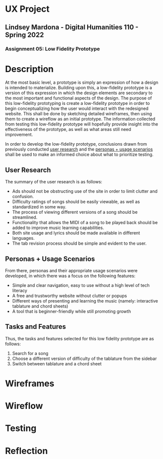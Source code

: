 # UX Project
## Lindsey Mardona - Digital Humanities 110 - Spring 2022
### Assignment 05: Low Fidelity Prototype

# Description #
At the most basic level, a prototype is simply an expression of how a design is intended to materialize. Building upon this, a low-fidelity prototype is a version of this expression in which the design elements are secondary to the most important and functional aspects of the design. The purpose of this low-fidelity prototyping is create a low-fidelity prototype in order to begin conceptualizing how the user would interact with the redesigned website. This shall be done by sketching detailed wireframes, then using them to create a wireflow as an initial prototype. The information collected from testing this low-fidelity prototype will hopefully provide insight into the effectiveness of the prototype, as well as what areas still need improvement.

In order to develop the low-fidelity prototype, conclusions drawn from previously conducted [user research](https://github.com/lindseymardona/22s-dh110/blob/main/week-03/contextual-inquiry.md) and the [personas + usage scenarios](https://github.com/lindseymardona/22s-dh110/blob/main/week-04/persona.md) shall be used to make an informed choice about what to prioritize testing. 

## User Research ##

The summary of the user research is as follows:

- Ads should not be obstructing use of the site in order to limit clutter and confusion.
- Difficulty ratings of songs should be easily viewable, as well as standardized in some way.
- The process of viewing different versions of a song should be streamlined.
- Functionality that allows the MIDI of a song to be played back should be added to improve music learning capabilities.
- Both site usage and lyrics should be made available in different languages.
- The tab revision process should be simple and evident to the user.

## Personas + Usage Scenarios ##

From there, personas and their appropriate usage scenarios were developed, in which there was a focus on the following features:
- Simple and clear navigation, easy to use without a high level of tech literacy
- A free and trustworthy website without clutter or popups 
- Different ways of presenting and learning the music (namely: interactive tablature and chord sheets)
- A tool that is beginner-friendly while still promoting growth 

## Tasks and Features ##

Thus, the tasks and features selected for this low fidelity prototype are as follows:
1. Search for a song
2. Choose a different version of difficulty of the tablature from the sidebar
3. Switch between tablature and a chord sheet

# Wireframes #

# Wireflow #

# Testing #

# Reflection #
